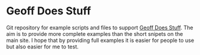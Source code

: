 # Geoff Does Stuff

Git repository for example scripts and files to support [Geoff Does Stuff](https://www.geoffdoesstuff.com/). The aim is to provide more complete examples than the short snipets on the main site. I hope that by providing full examples it is easier for people to use but also easier for me to test.